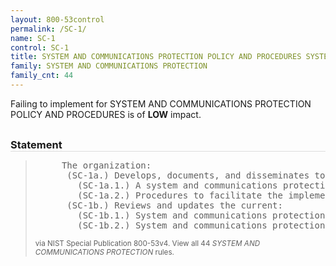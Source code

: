 ```yaml
---
layout: 800-53control
permalink: /SC-1/
name: SC-1
control: SC-1
title: SYSTEM AND COMMUNICATIONS PROTECTION POLICY AND PROCEDURES SYSTEM AND COMMUNICATIONS PROTECTION
family: SYSTEM AND COMMUNICATIONS PROTECTION
family_cnt: 44
---
```

<p class="text-info">Failing to implement for SYSTEM AND COMMUNICATIONS PROTECTION POLICY AND PROCEDURES is of <b>LOW</b> impact.</p>

<h3 style="border-bottom:1px solid #ddd;margin:30px 0 8px 0;">Statement</h3>
<blockquote>
<pre>     The organization: 
      (SC-1a.) Develops, documents, and disseminates to [Assignment: organization-defined personnel or roles]: 
        (SC-1a.1.) A system and communications protection policy that addresses purpose, scope, roles, responsibilities, management commitment, coordination among organizational entities, and compliance; and 
        (SC-1a.2.) Procedures to facilitate the implementation of the system and communications protection policy and associated system and communications protection controls; and 
      (SC-1b.) Reviews and updates the current: 
        (SC-1b.1.) System and communications protection policy [Assignment: organization-defined frequency]; and 
        (SC-1b.2.) System and communications protection procedures [Assignment: organization-defined frequency]. 
</pre>
<p><small>via NIST Special Publication 800-53v4. View all 44 <i>SYSTEM AND COMMUNICATIONS PROTECTION</i> rules. <a href="/cce/ssg/group/$Group_id"><span class="glyphicon glyphicon-link"></span></a> </small></p>
</blockquote>

